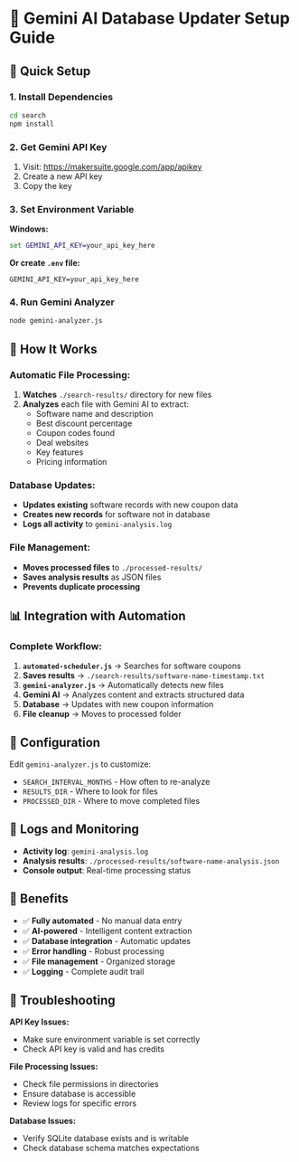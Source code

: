 # 🤖 Gemini AI Database Updater Setup Guide

## 🚀 Quick Setup

### 1. Install Dependencies
```bash
cd search
npm install
```

### 2. Get Gemini API Key
1. Visit: https://makersuite.google.com/app/apikey
2. Create a new API key
3. Copy the key

### 3. Set Environment Variable
**Windows:**
```cmd
set GEMINI_API_KEY=your_api_key_here
```

**Or create `.env` file:**
```
GEMINI_API_KEY=your_api_key_here
```

### 4. Run Gemini Analyzer
```bash
node gemini-analyzer.js
```

## 🎯 How It Works

### **Automatic File Processing:**
1. **Watches** `./search-results/` directory for new files
2. **Analyzes** each file with Gemini AI to extract:
   - Software name and description
   - Best discount percentage
   - Coupon codes found
   - Deal websites
   - Key features
   - Pricing information

### **Database Updates:**
- **Updates existing** software records with new coupon data
- **Creates new records** for software not in database
- **Logs all activity** to `gemini-analysis.log`

### **File Management:**
- **Moves processed files** to `./processed-results/`
- **Saves analysis results** as JSON files
- **Prevents duplicate processing**

## 📊 Integration with Automation

### **Complete Workflow:**
1. **`automated-scheduler.js`** → Searches for software coupons
2. **Saves results** → `./search-results/software-name-timestamp.txt`
3. **`gemini-analyzer.js`** → Automatically detects new files
4. **Gemini AI** → Analyzes content and extracts structured data
5. **Database** → Updates with new coupon information
6. **File cleanup** → Moves to processed folder

## 🔧 Configuration

Edit `gemini-analyzer.js` to customize:
- `SEARCH_INTERVAL_MONTHS` - How often to re-analyze
- `RESULTS_DIR` - Where to look for files
- `PROCESSED_DIR` - Where to move completed files

## 📝 Logs and Monitoring

- **Activity log**: `gemini-analysis.log`
- **Analysis results**: `./processed-results/software-name-analysis.json`
- **Console output**: Real-time processing status

## 🎉 Benefits

- ✅ **Fully automated** - No manual data entry
- ✅ **AI-powered** - Intelligent content extraction
- ✅ **Database integration** - Automatic updates
- ✅ **Error handling** - Robust processing
- ✅ **File management** - Organized storage
- ✅ **Logging** - Complete audit trail

## 🚨 Troubleshooting

**API Key Issues:**
- Make sure environment variable is set correctly
- Check API key is valid and has credits

**File Processing Issues:**
- Check file permissions in directories
- Ensure database is accessible
- Review logs for specific errors

**Database Issues:**
- Verify SQLite database exists and is writable
- Check database schema matches expectations
